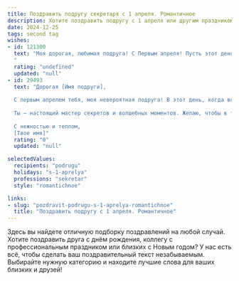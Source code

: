 ```yaml
---
title: Поздравить подругу секретаря с 1 апреля. Романтичное
description: Хотите поздравить подругу с 1 апреля или другим праздником? Наш ИИ создаст незабываемое поздравление, а вы обязательно выделитесь среди других.  
date: 2024-12-25
tags: second tag
wishes:
- id: 121300
  text: "Моя дорогая, любимая подруга! С Первым апреля! Пусть этот день, полный шуток и улыбок, станет началом весны в твоей душе, а  твоя прекрасная, как всегда, работа секретаря принесёт тебе только радость и удовлетворение.  Пусть все твои мечты сбываются, а сердце поёт от счастья и любви!  Целую крепко!
  "
  rating: "undefined"
  updated: "null"
- id: 29493
  text: "Дорогая [Имя подруги],
  
  С первым апрелем тебя, моя невероятная подруга! В этот день, когда вся природа вокруг шутит и смеется, хочу пожелать тебе не только улыбок и веселья, но и волшебных моментов, наполненных романтикой. Пусть каждый день на работе будет как светлый миг весеннего утра — легким и вдохновляющим, а каждый час с тобой дарит радость и новые возможности.
  
  Ты — настоящий мастер секретов и волшебных моментов. Желаю, чтобы в твоей жизни всегда оставалось место для ярких переживаний и удивительных сюрпризов. Пусть твоё сердце всегда будет открыто для любви, а каждый день будет приносить только счастье и положительные эмоции.
  
  С нежностью и теплом,
  [Твое имя]"
  rating: "0"
  updated: "null"

selectedValues:
  recipients: "podrugu"
  holidays: "s-1-aprelya"
  professions: "sekretar"
  style: "romantichnoe"

links:
- slug: "pozdravit-podrugu-s-1-aprelya-romantichnoe"
  title: "Поздравить подругу с 1 апреля. Романтичное"
---
```


Здесь вы найдете отличную подборку поздравлений на любой случай. 
Хотите поздравить друга с днём рождения, коллегу с профессиональным праздником или близких с Новым годом? У нас есть всё, чтобы сделать ваш поздравительный текст незабываемым. Выбирайте нужную категорию и находите лучшие слова для ваших близких и друзей!

